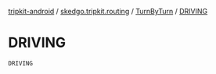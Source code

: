[tripkit-android](../../index.md) / [skedgo.tripkit.routing](../index.md) / [TurnByTurn](index.md) / [DRIVING](./-d-r-i-v-i-n-g.md)

# DRIVING

`DRIVING`